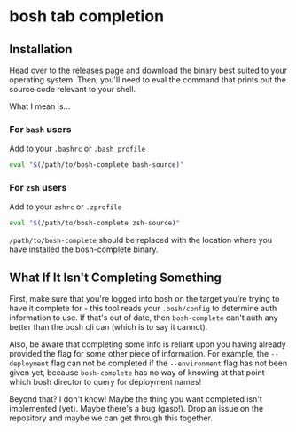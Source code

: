 # bosh tab completion

## Installation

Head over to the releases page and download the binary best suited to your
operating system. Then, you'll need to eval the command that prints out the
source code relevant to your shell.

What I mean is...

### For `bash` users

Add to your `.bashrc` or `.bash_profile`

```bash
eval "$(/path/to/bosh-complete bash-source)"
```

### For `zsh` users

Add to your `zshrc` or `.zprofile`

```zsh
eval "$(/path/to/bosh-complete zsh-source)"
```

`/path/to/bosh-complete` should be replaced with the location where you have
installed the bosh-complete binary.

## What If It Isn't Completing Something

First, make sure that you're logged into bosh on the target you're trying to
have it complete for - this tool reads your `.bosh/config` to determine auth
information to use. If that's out of date, then `bosh-complete` can't auth any
better than the bosh cli can (which is to say it cannot).

Also, be aware that completing some info is reliant upon you having already
provided the flag for some other piece of information. For example, the
`--deployment` flag can not be completed if the `--environment` flag has not
been given yet, because `bosh-complete` has no way of knowing at that point
which bosh director to query for deployment names!

Beyond that? I don't know! Maybe the thing you want completed isn't implemented
(yet). Maybe there's a bug (gasp!). Drop an issue on the repository and maybe we can get
through this together.
